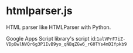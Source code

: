 # htmlparser.js
HTML parser like HTMLParser with Python.

Google Apps Script library's script id:`1alVPrF7iZ-VDpBwlNVQr6g3P1IvB9yo_qNBqZGw6_rG0TYs4mDIfpkb9`
